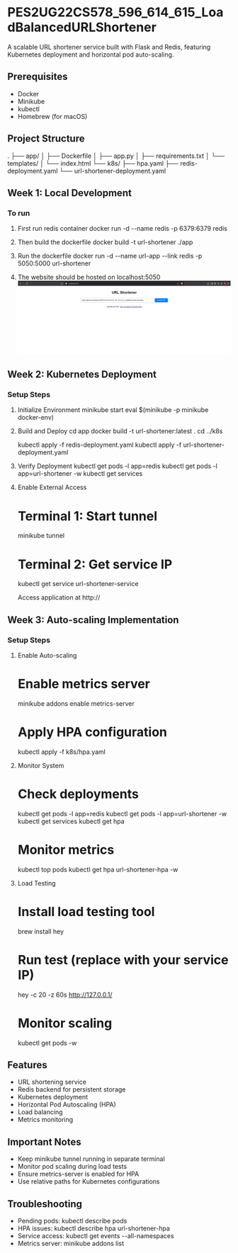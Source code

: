 # PES2UG22CS578_596_614_615_LoadBalancedURLShortener

A scalable URL shortener service built with Flask and Redis, featuring Kubernetes deployment and horizontal pod auto-scaling.

## Prerequisites
- Docker
- Minikube
- kubectl
- Homebrew (for macOS)

## Project Structure
.
├── app/
│   ├── Dockerfile
│   ├── app.py
│   ├── requirements.txt
│   └── templates/
│       └── index.html
└── k8s/
    ├── hpa.yaml
    ├── redis-deployment.yaml
    └── url-shortener-deployment.yaml

## Week 1: Local Development
### To run 
1. First run redis container
   docker run -d --name redis -p 6379:6379 redis

2. Then build the dockerfile
   docker build -t url-shortener ./app

3. Run the dockerfile
   docker run -d --name url-app --link redis -p 5050:5000 url-shortener

4. The website should be hosted on localhost:5050
   ![URL Shortener Interface](./mdimages/output_week1.png)

## Week 2: Kubernetes Deployment

### Setup Steps

1. Initialize Environment
   minikube start
   eval $(minikube -p minikube docker-env)

2. Build and Deploy
   cd app
   docker build -t url-shortener:latest .
   cd ../k8s

   kubectl apply -f redis-deployment.yaml
   kubectl apply -f url-shortener-deployment.yaml

3. Verify Deployment
   kubectl get pods -l app=redis
   kubectl get pods -l app=url-shortener -w
   kubectl get services

4. Enable External Access
   # Terminal 1: Start tunnel
   minikube tunnel

   # Terminal 2: Get service IP
   kubectl get service url-shortener-service

   Access application at http://<EXTERNAL-IP>

## Week 3: Auto-scaling Implementation

### Setup Steps

1. Enable Auto-scaling
   # Enable metrics server
   minikube addons enable metrics-server

   # Apply HPA configuration
   kubectl apply -f k8s/hpa.yaml

2. Monitor System
   # Check deployments
   kubectl get pods -l app=redis
   kubectl get pods -l app=url-shortener -w
   kubectl get services
   kubectl get hpa

   # Monitor metrics
   kubectl top pods
   kubectl get hpa url-shortener-hpa -w

3. Load Testing
   # Install load testing tool
   brew install hey

   # Run test (replace with your service IP)
   hey -c 20 -z 60s http://127.0.0.1/

   # Monitor scaling
   kubectl get pods -w

## Features
- URL shortening service
- Redis backend for persistent storage
- Kubernetes deployment
- Horizontal Pod Autoscaling (HPA)
- Load balancing
- Metrics monitoring

## Important Notes
- Keep minikube tunnel running in separate terminal
- Monitor pod scaling during load tests
- Ensure metrics-server is enabled for HPA
- Use relative paths for Kubernetes configurations

## Troubleshooting
- Pending pods: kubectl describe pods
- HPA issues: kubectl describe hpa url-shortener-hpa
- Service access: kubectl get events --all-namespaces
- Metrics server: minikube addons list
